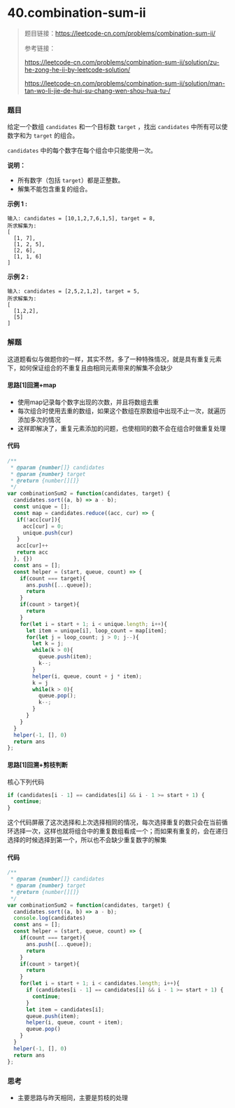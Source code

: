 # 40.combination-sum-ii

> 题目链接：https://leetcode-cn.com/problems/combination-sum-ii/
>
> 参考链接：
>
> https://leetcode-cn.com/problems/combination-sum-ii/solution/zu-he-zong-he-ii-by-leetcode-solution/
>
> https://leetcode-cn.com/problems/combination-sum-ii/solution/man-tan-wo-li-jie-de-hui-su-chang-wen-shou-hua-tu-/

### 题目

给定一个数组 `candidates` 和一个目标数 `target` ，找出 `candidates` 中所有可以使数字和为 `target` 的组合。

`candidates` 中的每个数字在每个组合中只能使用一次。

**说明：**

- 所有数字（包括 `target`）都是正整数。
- 解集不能包含重复的组合。 

**示例 1 :**

```
输入: candidates = [10,1,2,7,6,1,5], target = 8,
所求解集为:
[
  [1, 7],
  [1, 2, 5],
  [2, 6],
  [1, 1, 6]
]
```

**示例 2 :**

```
输入: candidates = [2,5,2,1,2], target = 5,
所求解集为:
[
  [1,2,2],
  [5]
]
```



### 解题

这道题看似与做题你的一样，其实不然，多了一种特殊情况，就是具有重复元素下，如何保证组合的不重复且由相同元素带来的解集不会缺少

#### 思路[1]回溯+map

* 使用map记录每个数字出现的次数，并且将数组去重
* 每次组合时使用去重的数组，如果这个数组在原数组中出现不止一次，就遍历添加多次的情况
* 这样即解决了，重复元素添加的问题，也使相同的数不会在组合时做重复处理

#### 代码

```javascript
/**
 * @param {number[]} candidates
 * @param {number} target
 * @return {number[][]}
 */
var combinationSum2 = function(candidates, target) {
  candidates.sort((a, b) => a - b);
  const unique = [];
  const map = candidates.reduce((acc, cur) => {
   if(!acc[cur]){
     acc[cur] = 0;
     unique.push(cur)
   }
   acc[cur]++
   return acc
  }, {})
  const ans = [];
  const helper = (start, queue, count) => {
    if(count === target){
      ans.push([...queue]);
      return
    }
    if(count > target){
      return
    }
    for(let i = start + 1; i < unique.length; i++){
      let item = unique[i], loop_count = map[item];
      for(let j = loop_count; j > 0; j--){
        let k = j;
        while(k > 0){
          queue.push(item);
          k--;
        }
        helper(i, queue, count + j * item);
        k = j
        while(k > 0){
          queue.pop();
          k--;
        }
      }
    }
  }
  helper(-1, [], 0)
  return ans
};
```

#### 思路[1]回溯+剪枝判断

核心下列代码

```javascript
if (candidates[i - 1] == candidates[i] && i - 1 >= start + 1) {
  continue;
}
```

这个代码屏蔽了这次选择和上次选择相同的情况，每次选择重复的数只会在当前循环选择一次，这样也就将组合中的重复数组看成一个；而如果有重复的，会在递归选择的时候选择到第一个，所以也不会缺少重复数字的解集

#### 代码

```javascript
/**
 * @param {number[]} candidates
 * @param {number} target
 * @return {number[][]}
 */
var combinationSum2 = function(candidates, target) {
  candidates.sort((a, b) => a - b);
  console.log(candidates)
  const ans = [];
  const helper = (start, queue, count) => {
    if(count === target){
      ans.push([...queue]);
      return
    }
    if(count > target){
      return
    }
    for(let i = start + 1; i < candidates.length; i++){
      if (candidates[i - 1] == candidates[i] && i - 1 >= start + 1) {
        continue;
      }
      let item = candidates[i];
      queue.push(item);
      helper(i, queue, count + item);
      queue.pop()
    }
  }
  helper(-1, [], 0)
  return ans
};
```

####  

### 思考

* 主要思路与昨天相同，主要是剪枝的处理